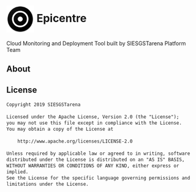<h1>
	<img src="images/logo.png" width="72" height="72" align="center">
 	Epicentre
</h1>

Cloud Monitoring and Deployment Tool built by SIESGSTarena Platform Team

## About

## License

	Copyright 2019 SIESGSTarena

	Licensed under the Apache License, Version 2.0 (the "License");
	you may not use this file except in compliance with the License.
	You may obtain a copy of the License at

		http://www.apache.org/licenses/LICENSE-2.0

	Unless required by applicable law or agreed to in writing, software
	distributed under the License is distributed on an "AS IS" BASIS,
	WITHOUT WARRANTIES OR CONDITIONS OF ANY KIND, either express or implied.
	See the License for the specific language governing permissions and
	limitations under the License.
